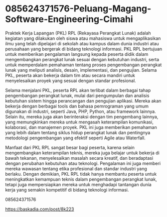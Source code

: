 # 085624371576-Peluang-Magang-Software-Engineering-Cimahi
Praktek Kerja Lapangan (PKL) RPL (Rekayasa Perangkat Lunak) adalah kegiatan yang dilakukan oleh siswa atau mahasiswa untuk mengaplikasikan ilmu yang telah dipelajari di sekolah atau kampus dalam dunia industri atau perusahaan yang bergerak di bidang teknologi informasi. PKL RPL bertujuan untuk memberikan pengalaman langsung kepada peserta didik dalam mengembangkan perangkat lunak sesuai dengan kebutuhan industri, serta untuk memperdalam pemahaman tentang proses pengembangan perangkat lunak yang meliputi analisis, desain, implementasi, dan pengujian. Selama PKL, peserta akan bekerja dalam tim atau secara mandiri untuk menyelesaikan proyek yang sesuai dengan standar profesional.

Selama menjalani PKL, peserta RPL akan terlibat dalam berbagai tahap pengembangan perangkat lunak, mulai dari pengumpulan dan analisis kebutuhan sistem hingga perancangan dan pengujian aplikasi. Mereka akan bekerja dengan berbagai tools dan bahasa pemrograman yang umum digunakan di industri, seperti Java, PHP, Python, atau framework lainnya. Selain itu, mereka juga akan berinteraksi dengan tim pengembang lainnya, yang memungkinkan mereka untuk mengasah keterampilan komunikasi, kolaborasi, dan manajemen proyek. PKL ini juga memberikan pemahaman yang lebih dalam tentang siklus hidup perangkat lunak dan pentingnya metodologi pengembangan yang efektif seperti Agile atau Waterfall.

Manfaat dari PKL RPL sangat besar bagi peserta, karena selain mengembangkan keterampilan teknis, mereka juga belajar untuk bekerja di bawah tekanan, menyelesaikan masalah secara kreatif, dan beradaptasi dengan perubahan kebutuhan atau teknologi. Pengalaman ini juga memberi mereka wawasan tentang etika profesional dan standar industri yang berlaku. Dengan demikian, PKL RPL tidak hanya membantu peserta untuk meningkatkan kemampuan teknis dalam pengembangan perangkat lunak, tetapi juga mempersiapkan mereka untuk menghadapi tantangan dunia kerja yang semakin kompetitif di bidang teknologi informasi.

085624371576

https://baskadia.com/post/8k223

